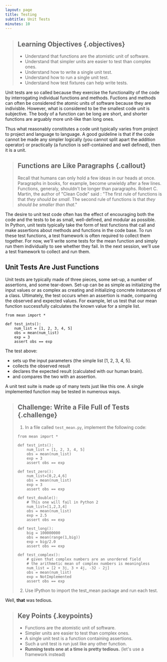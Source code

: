 ```yaml
---
layout: page
title: Testing
subtitle: Unit Tests
minutes: 10
---
```

> ## Learning Objectives {.objectives}
> 
> -   Understand that functions are the atomistic unit of software.
> -   Understand that simpler units are easier to test than complex ones.
> -   Understand how to write a single unit test.
> -   Understand how to run a single unit test.
> -   Understand how test fixtures can help write tests.

Unit tests are so called because they exercise the functionality of the code by
interrogating individual functions and methods. Fuctions and methods can often
be considered the atomic units of software because they are indivisble.
However, what is considered to be the smallest code _unit_ is subjective. The
body of a function can be long are short, and shorter functions are arguably
more unit-like than long ones.

Thus what reasonably constitutes a code unit typically varies from project to
project and language to language.  A good guideline is that if the code cannot
be made any simpler logically (you cannot split apart the addition operator) or
practically (a function is self-contained and well defined), then it is a unit. 

> ## Functions are Like Paragraphs {.callout}
> Recall that humans can only hold a few ideas in our heads at once. Paragraphs
> in books, for example, become unwieldy after a few lines. Functions, generaly,
> shouldn't be longer than paragraphs.
> Robert C. Martin, the author of "Clean Code" said : "The first rule of
> functions is that _they should be small_. The second rule of functions is that
> _they should be smaller than that_." 

The desire to unit test code often has the effect of encouraging both the
code and the tests to be as small, well-defined, and modular as possible.  
In Python, unit tests typically take the form of test functions that call and make
assertions about methods and functions in the code base.  To run these test
functions, a test framework is often required to collect them together. For
now, we'll write some tests for the mean function and simply run them
individually to see whether they fail. In the next session, we'll use a test
framework to collect and run them.

## Unit Tests Are Just Functions

Unit tests are typically made of three pieces, some set-up, a number of
assertions, and some tear-down. Set-up can be as simple as initializing the
input values or as complex as creating and initializing concrete instances of a
class. Ultimately, the test occurs when an assertion is made, comparing the
observed and expected values. For example, let us test that our mean function 
successfully calculates the known value for a simple list.

~~~ {.python}
from mean import *

def test_ints():
    num_list = [1, 2, 3, 4, 5]
    obs = mean(num_list)
    exp = 3
    assert obs == exp
~~~ 

The test above: 
- sets up the input parameters (the simple list [1, 2, 3, 4, 5].
- collects the observed result
- declares the expected result (calculated with our human brain).
- and compares the two with an assertion.

A unit test suite is made up of many tests just like this one. A single 
implemented function may be tested in numerous ways. 

> ## Challenge: Write a File Full of Tests {.challenge}
> 1. In a file called `test_mean.py`, implement the following code:
> 
> ~~~ {.python}
> from mean import *
> 
> def test_ints():
>     num_list = [1, 2, 3, 4, 5]
>     obs = mean(num_list)
>     exp = 3
>     assert obs == exp
> 
> def test_zero():
>     num_list=[0,2,4,6]
>     obs = mean(num_list)
>     exp = 3
>     assert obs == exp
> 
> def test_double():
>     # This one will fail in Python 2
>     num_list=[1,2,3,4]
>     obs = mean(num_list)
>     exp = 2.5
>     assert obs == exp
> 
> def test_long():
>     big = 100000000
>     obs = mean(range(1,big))
>     exp = big/2.0
>     assert obs == exp
> 
> def test_complex():
>     # given that complex numbers are an unordered field
>     # the arithmetic mean of complex numbers is meaningless
>     num_list = [2 + 3j, 3 + 4j, -32 - 2j]
>     obs = mean(num_list)
>     exp = NotImplemented
>     assert obs == exp
> ~~~
> 
> 2. Use IPython to import the test_mean package and run each test.
> 

Well, **that** was tedious.

> ## Key Points {.keypoints}
>
> -   Functions are the atomistic unit of software.
> -   Simpler units are easier to test than complex ones.
> -   A single unit test is a function containing assertions.
> -   Such a unit test is run just like any other function.
> -   **Running tests one at a time is pretty tedious.** (let's use a framework 
> instead)

